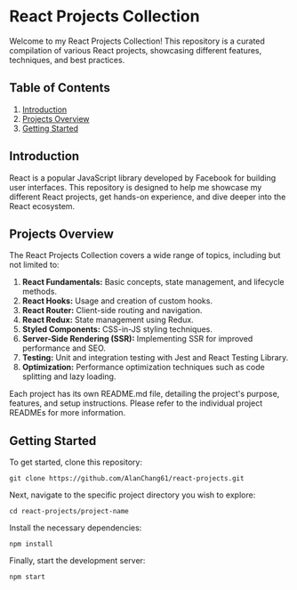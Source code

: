 # React Projects Collection

Welcome to my React Projects Collection! This repository is a curated compilation of various React projects, showcasing different features, techniques, and best practices.

## Table of Contents

1. [Introduction](#introduction)
2. [Projects Overview](#projects-overview)
3. [Getting Started](#getting-started)

## Introduction

React is a popular JavaScript library developed by Facebook for building user interfaces. This repository is designed to help me showcase my different React projects, get hands-on experience, and dive deeper into the React ecosystem.

## Projects Overview

The React Projects Collection covers a wide range of topics, including but not limited to:

1. **React Fundamentals:** Basic concepts, state management, and lifecycle methods.
2. **React Hooks:** Usage and creation of custom hooks.
3. **React Router:** Client-side routing and navigation.
4. **React Redux:** State management using Redux.
5. **Styled Components:** CSS-in-JS styling techniques.
6. **Server-Side Rendering (SSR):** Implementing SSR for improved performance and SEO.
7. **Testing:** Unit and integration testing with Jest and React Testing Library.
8. **Optimization:** Performance optimization techniques such as code splitting and lazy loading.

Each project has its own README.md file, detailing the project's purpose, features, and setup instructions. Please refer to the individual project READMEs for more information.

## Getting Started

To get started, clone this repository:

```
git clone https://github.com/AlanChang61/react-projects.git
```

Next, navigate to the specific project directory you wish to explore:

```
cd react-projects/project-name
```

Install the necessary dependencies:

```
npm install
```

Finally, start the development server:

```
npm start
```
